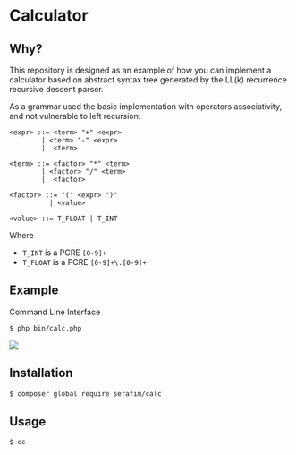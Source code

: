 # Calculator

## Why?

This repository is designed as an example of how you can implement a 
calculator based on abstract syntax tree generated by the LL(k) recurrence 
recursive descent parser.

As a grammar used the basic implementation with operators associativity, and 
not vulnerable to left recursion:

```bnf
<expr> ::= <term> "+" <expr>
        | <term> "-" <expr>
        |  <term>

<term> ::= <factor> "*" <term>
        | <factor> "/" <term>
        |  <factor>

<factor> ::= "(" <expr> ")"
          | <value>

<value> ::= T_FLOAT | T_INT
```

Where 
- `T_INT` is a PCRE `[0-9]+` 
- `T_FLOAT` is a PCRE `[0-9]+\.[0-9]+`

## Example

Command Line Interface

```bash
$ php bin/calc.php
```

![](https://habrastorage.org/webt/bb/68/su/bb68sua0ulmiwh6uoddnqqj3vx0.png)

## Installation

```bash
$ composer global require serafim/calc
```

## Usage

```bash
$ cc
```
